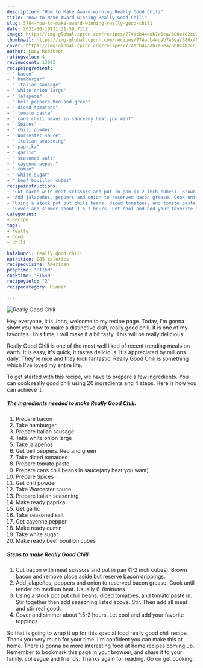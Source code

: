 ```yaml
---
description: "How to Make Award-winning Really Good Chili"
title: "How to Make Award-winning Really Good Chili"
slug: 3784-how-to-make-award-winning-really-good-chili
date: 2021-10-19T11:31:59.711Z
image: https://img-global.cpcdn.com/recipes/774acb44dab7a6ea/680x482cq70/really-good-chili-recipe-main-photo.jpg
thumbnail: https://img-global.cpcdn.com/recipes/774acb44dab7a6ea/680x482cq70/really-good-chili-recipe-main-photo.jpg
cover: https://img-global.cpcdn.com/recipes/774acb44dab7a6ea/680x482cq70/really-good-chili-recipe-main-photo.jpg
author: Lucy Robinson
ratingvalue: 4
reviewcount: 13093
recipeingredient:
- " bacon"
- " hamburger"
- " Italian sausage"
- " white onion large"
- " jalapeos"
- " bell peppers Red and green"
- " diced tomatoes"
- " tomato paste"
- " cans chili beans in sauceany heat you want"
- " Spices"
- " chili powder"
- " Worcester sauce"
- " italian seasoning"
- " paprika"
- " garlic"
- " seasoned salt"
- " cayenne pepper"
- " cumin"
- " white sugar"
- " beef bouillon cubes"
recipeinstructions:
- "Cut bacon with meat scissors and put in pan (1-2 inch cubes). Brown bacon and remove place aside but reserve bacon drippings."
- "Add jalapeños, peppers and onion to reserved bacon grease. Cook until tender on medium heat. Usually 6-8minutes."
- "Using a stock pot put chili beans, diced tomatoes, and tomato paste in. Stir together then add seasoning listed above. Stir. Then add all meat and stir real good."
- "Cover and simmer about 1.5-2 hours. Let cool and add your favorite toppings."
categories:
- Recipe
tags:
- really
- good
- chili

katakunci: really good chili 
nutrition: 285 calories
recipecuisine: American
preptime: "PT16M"
cooktime: "PT54M"
recipeyield: "2"
recipecategory: Dinner

---
```



![Really Good Chili](https://img-global.cpcdn.com/recipes/774acb44dab7a6ea/680x482cq70/really-good-chili-recipe-main-photo.jpg)

Hey everyone, it is John, welcome to my recipe page. Today, I'm gonna show you how to make a distinctive dish, really good chili. It is one of my favorites. This time, I will make it a bit tasty. This will be really delicious.

Really Good Chili is one of the most well liked of recent trending meals on earth. It is easy, it's quick, it tastes delicious. It's appreciated by millions daily. They're nice and they look fantastic. Really Good Chili is something which I've loved my entire life.




To get started with this recipe, we have to prepare a few ingredients. You can cook really good chili using 20 ingredients and 4 steps. Here is how you can achieve it.

<!--inarticleads1-->

##### The ingredients needed to make Really Good Chili:

1. Prepare  bacon
1. Take  hamburger
1. Prepare  Italian sausage
1. Take  white onion large
1. Take  jalapeños
1. Get  bell peppers. Red and green
1. Take  diced tomatoes
1. Prepare  tomato paste
1. Prepare  cans chili beans in sauce(any heat you want)
1. Prepare  Spices
1. Get  chili powder
1. Take  Worcester sauce
1. Prepare  italian seasoning
1. Make ready  paprika
1. Get  garlic
1. Take  seasoned salt
1. Get  cayenne pepper
1. Make ready  cumin
1. Take  white sugar
1. Make ready  beef bouillon cubes




<!--inarticleads2-->

##### Steps to make Really Good Chili:

1. Cut bacon with meat scissors and put in pan (1-2 inch cubes). Brown bacon and remove place aside but reserve bacon drippings.
1. Add jalapeños, peppers and onion to reserved bacon grease. Cook until tender on medium heat. Usually 6-8minutes.
1. Using a stock pot put chili beans, diced tomatoes, and tomato paste in. Stir together then add seasoning listed above. Stir. Then add all meat and stir real good.
1. Cover and simmer about 1.5-2 hours. Let cool and add your favorite toppings.




So that is going to wrap it up for this special food really good chili recipe. Thank you very much for your time. I'm confident you can make this at home. There is gonna be more interesting food at home recipes coming up. Remember to bookmark this page in your browser, and share it to your family, colleague and friends. Thanks again for reading. Go on get cooking!
